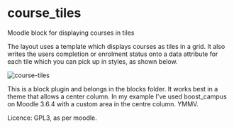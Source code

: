 # course_tiles
Moodle block for displaying courses in tiles

The layout uses a template which displays courses as tiles in a grid. It also writes the users completion or enrolment status onto a data attribute for each tile which you can pick up in styles, as shown below.

![course-tiles](https://i.imgur.com/qoAtWl1.jpg)

This is a block plugin and belongs in the blocks folder. It works best in a theme that allows a center column. In my example I've used boost_campus on Moodle 3.6.4 with a custom area in the centre column. YMMV.

Licence: GPL3, as per moodle.

